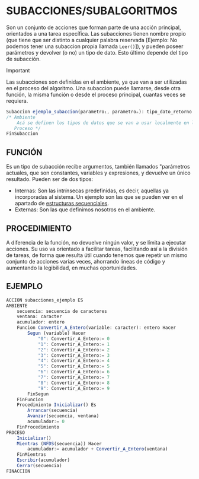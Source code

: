 # SUBACCIONES/SUBALGORITMOS
Son un conjunto de acciones que forman parte de una acción principal, orientados a una tarea específica. 
Las subacciones tienen nombre propio (que tiene que ser distinto a cualquier palabra reservada [Ejemplo: No podemos tener una subaccion propia llamada `Leer()`]), y pueden poseer parámetros y devolver (o no) un tipo de dato. Esto último depende del tipo de subacción.
>[!IMPORTANT]
> Las subacciones son definidas en el ambiente, ya que van a ser utilizadas
en el proceso del algoritmo. Una subaccion puede llamarse, desde otra función, la misma función o desde el proceso principal, cuantas veces se requiera.

```js
Subaccion ejemplo_subaccion(parametro₁, parametroₙ): tipo_dato_retorno Es
/* Ambiente
    Acá se definen los tipos de datos que se van a usar localmente en la subacción
   Proceso */  
FinSubaccion
```
## FUNCIÓN
Es un tipo de subacción recibe argumentos, también llamados "parámetros actuales, que son constantes, variables y expresiones, y devuelve un único resultado.
Pueden ser de dos tipos:
- Internas: Son las intrínsecas predefinidas, es decir, aquellas ya incorporadas al sistema. Un ejemplo son las que se pueden ver en el apartado de [estructuras secuenciales](../Estructuras%20de%20Control/0.%20Secuenciales%20&%20Funciones%20Predefinidas.md#Estructuras-Secuenciales).
- Externas: Son las que definimos nosotros en el ambiente.

## PROCEDIMIENTO
A diferencia de la función, no devuelve ningún valor, y se límita a ejecutar acciones. Su uso va orientado a facilitar tareas, facilitando así a la división de tareas, de forma que resulta útil cuando tenemos que repetir un mismo conjunto de acciones varias veces, ahorrando líneas de código y aumentando la legibilidad, en muchas oportunidades.

## EJEMPLO
```js
ACCION subacciones_ejemplo ES
AMBIENTE
    secuencia: secuencia de caracteres
    ventana: caracter
    acumulador: entero
    Funcion Convertir_A_Entero(variable: caracter): entero Hacer
        Segun (variable) Hacer
            "0": Convertir_A_Entero:= 0
            "1": Convertir_A_Entero:= 1
            "2": Convertir_A_Entero:= 2
            "3": Convertir_A_Entero:= 3
            "4": Convertir_A_Entero:= 4
            "5": Convertir_A_Entero:= 5
            "6": Convertir_A_Entero:= 6
            "7": Convertir_A_Entero:= 7
            "8": Convertir_A_Entero:= 8
            "9": Convertir_A_Entero:= 9
        FinSegun        
    FinFuncion
    Procedimiento Inicializar() Es
        Arrancar(secuencia)
        Avanzar(secuencia, ventana)
        acumulador:= 0
    FinProcedimiento
PROCESO
    Inicializar()
    Mientras (NFDS(secuencia)) Hacer
        acumulador:= acumulador + Convertir_A_Entero(ventana)
    FinMientras
    Escribir(acumulador)
    Cerrar(secuencia)
FINACCION
```

